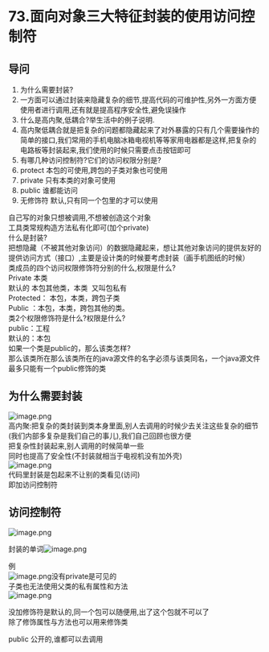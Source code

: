 # 73.面向对象三大特征封装的使用访问控制符

<a name="MAUE4"></a>
## 导问
1. 为什么需要封装?
  1. 一方面可以通过封装来隐藏复杂的细节,提高代码的可维护性,另外一方面方便使用者进行调用,还有就是提高程序安全性,避免误操作
2. 什么是高内聚,低耦合?举生活中的例子说明.
  1. 高内聚低耦合就是把复杂的问题都隐藏起来了对外暴露的只有几个需要操作的简单的接口,我们常用的手机电脑冰箱电视机等等家用电器都是这样,把复杂的电路板等封装起来,我们使用的时候只需要点击按钮即可
3. 有哪几种访问控制符?它们的访问权限分别是?
  1. protect 本包的可使用,跨包的子类对象也可使用
  1. private 只有本类的对象可使用
  1. public 谁都能访问
  1. 无修饰符 默认,只有同一个包里的才可以使用

自己写的对象只想被调用,不想被创造这个对象<br />工具类常规构造方法私有化即可(加个private)<br />什么是封装?<br />把想隐藏（不被其他对象访问）的数据隐藏起来，想让其他对象访问的提供友好的提供访问方式（接口）,主要是设计类的时候要考虑封装（画手机图纸的时候）<br />类成员的四个访问权限修饰符分别的什么,权限是什么?<br />Private 本类<br />默认的 本包其他类，本类  又叫包私有<br />Protected：
本包，本类，跨包子类<br />Public ：本包，本类，跨包其他的类。<br />类2个权限修饰符是什么?权限是什么?<br />public：工程<br />默认的：本包<br />如果一个类是public的，那么该类怎样?<br />那么该类所在那么该类所在的java源文件的名字必须与该类同名，一个java源文件最多只能有一个public修饰的类


<a name="4tNqs"></a>
## 为什么需要封装
![image.png](https://cdn.nlark.com/yuque/0/2019/png/349894/1559359041613-0e61636b-cee1-4c67-b253-fd3d9b07e24c.png#align=left&display=inline&height=508&name=image.png&originHeight=508&originWidth=534&size=318252&status=done&width=534)<br />高内聚:把复杂的类封装到类本身里面,别人去调用的时候少去关注这些复杂的细节(我们内部多复杂是我们自己的事儿),我们自己回顾也很方便<br />把复杂性封装起来,别人调用的时候简单一些<br />同时也提高了安全性(不封装就相当于电视机没有加外壳)<br />![image.png](https://cdn.nlark.com/yuque/0/2019/png/349894/1559359223989-46080a5a-0e70-4e1c-8ab2-a8f3aa092b11.png#align=left&display=inline&height=203&name=image.png&originHeight=203&originWidth=523&size=74425&status=done&width=523)<br />代码里封装是包起来不让别的类看见(访问)<br />即加访问控制符

<a name="IiU1q"></a>
## 访问控制符
![image.png](https://cdn.nlark.com/yuque/0/2019/png/349894/1559359392636-7c443c73-e658-4186-ac01-99f8fe8b11b7.png#align=left&display=inline&height=251&name=image.png&originHeight=251&originWidth=564&size=100246&status=done&width=564)

封装的单词![image.png](https://cdn.nlark.com/yuque/0/2019/png/349894/1559359477746-6c8cddb3-e91f-4671-b452-3efdea53a5d1.png#align=left&display=inline&height=18&name=image.png&originHeight=18&originWidth=114&size=3118&status=done&width=114)

例<br />![image.png](https://cdn.nlark.com/yuque/0/2019/png/349894/1559359557777-5c63021c-f8e5-49b8-a6c4-b0a73d095bff.png#align=left&display=inline&height=175&name=image.png&originHeight=175&originWidth=271&size=38713&status=done&width=271)没有private是可见的<br />子类也无法使用父类的私有属性和方法<br />![image.png](https://cdn.nlark.com/yuque/0/2019/png/349894/1559359599678-a0003132-d2d4-44d0-be32-061c3aa50e77.png#align=left&display=inline&height=152&name=image.png&originHeight=152&originWidth=202&size=32543&status=done&width=202)

没加修饰符是默认的,同一个包可以随便用,出了这个包就不可以了<br />除了修饰属性与方法也可以用来修饰类

public 公开的,谁都可以去调用
